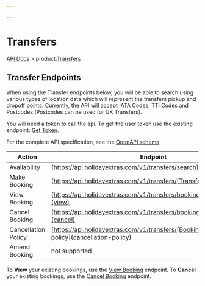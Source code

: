 ```yaml
---

---
```


# Transfers

[API Docs](/hxapi/) > product:[Transfers](index)

## Transfer Endpoints

When using the Transfer endpoints below, you will be able to search using various types of location data which will represent the transfers pickup and dropoff points. Currently, the API will accept IATA Codes, TTI Codes and Postcodes (Postcodes can be used for UK Transfers).

You will need a token to call the api. To get the user token use the existing endpoint: [Get Token](https://docs.holidayextras.co.uk/hxapi/usertoken/).

For the complete API specification, see the [OpenAPI schema](https://api.holidayextras.com/v1/transfers/openapi.yml).


 | Action                     | Endpoint                                                                     | Method |
 | ------                     | --------                                                                     | ------ |
 | Availability               | [https://api.holidayextras.com/v1/transfers/search](av)                    | GET    |
 | Make Booking               | [https://api.holidayextras.com/v1/transfers/[TransferCode]](bkg)           | POST   |
 | View Booking               | [https://api.holidayextras.com/v1/transfers/booking/[BookingRef]](view)    | GET    |
 | Cancel Booking             | [https://api.holidayextras.com/v1/transfers/booking/[BookingRef]](cancel)  | DELETE |
 | Cancellation Policy        | [https://api.holidayextras.com/v1/transfers/[BookingRef]/cancellation-policy](cancellation-policy) | GET    |
 | Amend Booking              | not supported                                                                |   -    |

To **View** your existing bookings, use the [View Booking](view) endpoint. To **Cancel** your existing bookings, use the [Cancel Booking](cancel) endpoint.
